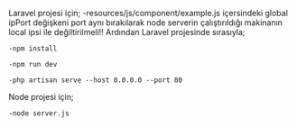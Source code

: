 Laravel projesi için;
-resources/js/component/example.js içersindeki global ipPort değişkeni port aynı bırakılarak node serverin çalıştırıldığı makinanın local ipsi ile değiltirilmeli!! Ardından Laravel projesinde sırasıyla;

`-npm install`

`-npm run dev`

`-php artisan serve --host 0.0.0.0 --port 80`


Node projesi için; 

`-node server.js`
